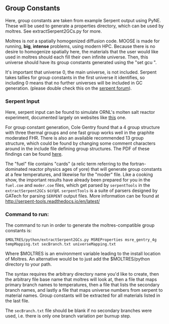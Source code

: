 ## Group Constants

Here, group constants are taken from example Serpent output using PyNE. These will be used to generate a properties directory, which
can be used by moltres. See extractSerpent2GCs.py for more.

Moltres is *not* a spatially homogenized diffusion code. MOOSE is made for running, **big**, **intense** problems, using modern HPC.
Because there is no desire to homogenize spatially here, the materials that the user would like used in moltres should each fill their
own infinite universe. Then, this universe should have its group constants generated using the "set gcu <material universe numbers>".

It's important that universe 0, the main universe, is not included. Serpent takes tallies for group constants in the first universe
it identifies, so including 0 means that no further universes will be included in GC generation. (please double check this on the 
[serpent forum](ttuki.vtt.fi/serpent)).

### Serpent Input

Here, serpent input can be found to simulate ORNL's molten salt reactor experiment, documented largely on websites like
[this](http://www.energyfromthorium.com/pdf/) one.

For group constant generation, Cole Gentry found that a 4 group structure with three thermal groups and one fast group works
well in the graphite moderated FHR. There is also an available recommended 13 group structure, which could be found by changing
some comment characters around in the include file defining group structures. 
The PDF of these findings can be found 
[here](http://trace.tennessee.edu/utk_graddiss/3695/).

The "fuel" file contains "cards" (a relic term referring to the fortran-dominated reactor physics ages of yore)
that will generate group constants at a few temperatures, and likewise for the "moder" file.
Like a cooking show, the important results have already been prepared for you in the ```fuel.coe``` and ```moder.coe``` files, which
get parsed by ```serpentTools``` in the ```extractSerpent2GCs``` script. ```serpentTools``` is a suite of parsers designed by GATech for parsing ```SERPENT``` output files. More information can be found at http://serpent-tools.readthedocs.io/en/latest/

### Command to run:

The command to run in order to generate the moltres-compatible group constants is:

```$MOLTRES/python/extractSerpent2GCs.py MSREProperties msre_gentry_4g tempMapping.txt secBranch.txt universeMapping.txt```

Where $MOLTRES is an environment variable leading to the install location of Moltres. An alternative would be to just add
the $MOLTRES/python directory to your path.

The syntax requires the arbitrary directory name you'd like to create, then the arbitrary file base name that moltres will
look at, then a file that maps primary branch names to temperatures, then a file that lists the secondary branch names, and lastly a file that maps universe numbers from serpent to material names. 
Group constants will be extracted for all materials listed in the last file.

The ```secBranch.txt``` file should be blank if no secondary branches were used, i.e. there is only one branch variation per burnup step.
